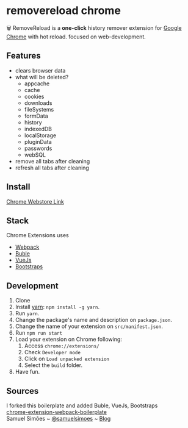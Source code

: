 # removereload chrome

:wastebasket: RemoveReload is a **one-click** history remover extension for [Google Chrome](https://www.google.de/chrome/browser/desktop/) with  hot reload. focused on web-development.

## Features

* clears browser data
* what will be deleted?
  - appcache
  - cache
  - cookies
  - downloads
  - fileSystems
  - formData
  - history
  - indexedDB
  - localStorage
  - pluginData
  - passwords
  - webSQL
* remove all tabs after cleaning
* refresh all tabs after cleaning

## Install

[Chrome Webstore Link](https://chrome.google.com/webstore/detail/removereload/kcjbahochamceejpgjkniopafgdhkplb)

## Stack
Chrome Extensions uses
- [Webpack](https://webpack.github.io/)
- [Buble](https://buble.surge.sh/)
- [VueJs](https://github.com/vuejs/vue)
- [Bootstraps](https://github.com/twbs/bootstrap)

## Development

1. Clone
2. Install [yarn](https://yarnpkg.com): `npm install -g yarn`.
3. Run `yarn`.
4. Change the package's name and description on `package.json`.
5. Change the name of your extension on `src/manifest.json`.
6. Run `npm run start`
7. Load your extension on Chrome following:
    1. Access `chrome://extensions/`
    2. Check `Developer mode`
    3. Click on `Load unpacked extension`
    4. Select the `build` folder.
8. Have fun.

## Sources
I forked this boilerplate and added Buble, VueJs, Bootstraps   
[chrome-extension-webpack-boilerplate](https://github.com/samuelsimoes/chrome-extension-webpack-boilerplate)  
Samuel Simões ~ [@samuelsimoes](https://twitter.com/samuelsimoes) ~ [Blog](http://blog.samuelsimoes.com/)